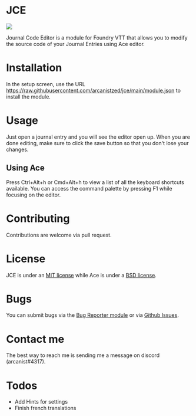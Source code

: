 # JCE
![](https://img.shields.io/github/v/tag/arcanistzed/jce)

Journal Code Editor is a module for Foundry VTT that allows you to modify the source code of your Journal Entries using Ace editor.

# Installation
In the setup screen, use the URL https://raw.githubusercontent.com/arcanistzed/jce/main/module.json to install the module.

# Usage
Just open a journal entry and you will see the editor open up. When you are done editing, make sure to click the save button so that you don't lose your changes.

## Using Ace
Press Ctrl+Alt+h or Cmd+Alt+h to view a list of all the keyboard shortcuts available. You can access the command palette by pressing F1 while focusing on the editor.

# Contributing
Contributions are welcome via pull request.

# License
JCE is under an [MIT license](LICENSE) while Ace is under a [BSD license](https://github.com/ajaxorg/ace/blob/master/LICENSE).

# Bugs
You can submit bugs via the [Bug Reporter module](https://foundryvtt.com/packages/bug-reporter) or via [Github Issues](https://github.com/arcanistzed/jce/issues/new/choose).

# Contact me
The best way to reach me is sending me a message on discord (arcanist#4317).

# Todos
 - Add Hints for settings
 - Finish french translations